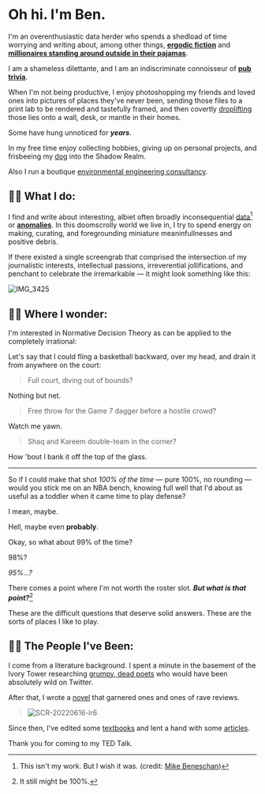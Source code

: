 # Oh hi. I'm Ben.

I'm an overenthusiastic data herder who spends a shedload of time worrying and writing about, among other things, **[ergodic fiction](https://en.wikipedia.org/wiki/Ergodic_literature)** and **[millionaires standing around outside in their pajamas](https://www.fangraphs.com/)**.

I am a shameless dilettante, and I am an indiscriminate connoisseur of **[pub trivia](https://en.wikipedia.org/wiki/Wikipedia:Random)**.

When I'm not being productive, I enjoy photoshopping my friends and loved ones into pictures of places they've never been, sending those files to a print lab to be rendered and tastefully framed, and then covertly [droplifting](https://en.wiktionary.org/wiki/droplifting#:~:text=Noun,form%20of%20countercultural%20performance%20art) those lies onto a wall, desk, or mantle in their homes. 

Some have hung unnoticed for ***years***.

In my free time enjoy collecting hobbies, giving up on personal projects, and frisbeeing my [dog](https://www.instagram.com/dangerkermit) into the Shadow Realm.

Also I run a boutique [environmental engineering consultancy](https://www.readylimit.com/).

## 🧑‍💻 What I do:

I find and write about interesting, albiet often broadly inconsequential [data](https://miro.medium.com/max/1050/1*6c9bsATfG5snMP-j4RT2cw.png)[^1] or **[anomalies](https://www.washingtonpost.com/wp-dyn/content/article/2007/08/10/AR2007081001606_pf.html)**. In this doomscrolly world we live in, I try to spend energy on making, curating, and foregrounding miniature meaninfullnesses and positive debris.

If there existed a single screengrab that comprised the intersection of my journalistic interests, intellectual passions, irreverential jollifications, and penchant to celebrate the irremarkable — it might look something like this:

![IMG_3425](https://user-images.githubusercontent.com/48364609/174190731-b3bd5168-404d-482f-9e3a-48be25194280.jpeg)
[^1]: This isn't my work. But I wish it was. (credit: [Mike Beneschan](https://mikebeneschan.medium.com/))

## 🤷‍♂️ Where I wonder:

I'm interested in Normative Decision Theory as can be applied to the completely irrational:

Let's say that I could fling a basketball backward, over my head, and drain it from anywhere on the court: 

>Full court, diving out of bounds?
                   
Nothing but net.
                    
>Free throw for the Game 7 dagger before a hostile crowd? 
                   
Watch me yawn.
                    
>Shaq and Kareem double-team in the corner? 

How 'bout I bank it off the top of the glass.

---

So if I could make that shot _100% of the time_ — pure 100%, no rounding — would you stick me on an NBA bench, knowing full well that I'd about as useful as a toddler when it came time to play defense?

I mean, maybe. 

Hell, maybe even **probably**.

Okay, so what about 99% of the time?

98%?

_95%...?_

There comes a point where I'm not worth the roster slot. **_But what is that point?_**[^2]

These are the difficult questions that deserve solid answers. These are the sorts of places I like to play.

[^2]: It still might be 100%.

## 🧑‍🚀 The People I've Been:

I come from a literature background. I spent a minute in the basement of the Ivory Tower researching [grumpy, dead poets](https://www.google.com/books/edition/Commandeering_Death/Ad6YQwAACAAJ?hl=en) who would have been absolutely wild on Twitter.

After that, I wrote a [novel](https://www.google.com/books/edition/Sifting_Through_Static/4rjqsgEACAAJ?hl=en) that garnered ones and ones of rave reviews. 

>![SCR-20220616-lr6](https://user-images.githubusercontent.com/48364609/174190116-b5f4642b-8322-48be-a73b-24f3a6a31006.png)

Since then, I've edited some [textbooks](https://www.google.com/books/edition/A_Day_in_the_Life_of_an_American_Worker/t7S8xAEACAAJ?hl=en) and lent a hand with some [articles](https://www.cell.com/one-earth/fulltext/S2590-3322(22)00220-2).

Thank you for coming to my TED Talk.
<!--
**obverter/obverter** is a ✨ _special_ ✨ repository because its `README.md` (this file) appears on your GitHub profile.

Here are some ideas to get you started:

- 🔭 I’m currently working on ...
- 🌱 I’m currently learning ...
- 👯 I’m looking to collaborate on ...
- 🤔 I’m looking for help with ...
- 💬 Ask me about ...
- 📫 How to reach me: ...
- 😄 Pronouns: ...
- ⚡ Fun fact: ...
-->
